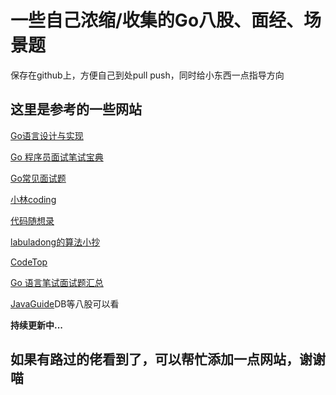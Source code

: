 # 一些自己浓缩/收集的Go八股、面经、场景题
保存在github上，方便自己到处pull push，同时给小东西一点指导方向
## 这里是参考的一些网站
[Go语言设计与实现](https://draveness.me/golang/)  

[Go 程序员面试笔试宝典](https://golang.design/go-questions/)  

[Go常见面试题](https://zhuanlan.zhihu.com/p/471490292)  

[小林coding](https://www.xiaolincoding.com/)  

[代码随想录](https://www.programmercarl.com/)  

[labuladong的算法小抄](https://labuladong.gitee.io/algo/)  

[CodeTop](https://codetop.cc/home)  

[Go 语言笔试面试题汇总](https://geektutu.com/post/qa-golang.html)

[JavaGuide](https://javaguide.cn/)DB等八股可以看


**持续更新中...**
## 如果有路过的佬看到了，可以帮忙添加一点网站，谢谢喵
